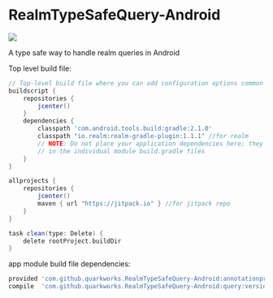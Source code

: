 # RealmTypeSafeQuery-Android
[![](https://jitpack.io/v/QuarkWorks/RealmTypeSafeQuery-Android.svg)](https://jitpack.io/#QuarkWorks/RealmTypeSafeQuery-Android)

A type safe way to handle realm queries in Android

Top level build file:
```groovy
// Top-level build file where you can add configuration options common to all sub-projects/modules.
buildscript {
    repositories {
        jcenter()
    }
    dependencies {
        classpath 'com.android.tools.build:gradle:2.1.0'
        classpath "io.realm:realm-gradle-plugin:1.1.1" //for realm
        // NOTE: Do not place your application dependencies here; they belong
        // in the individual module build.gradle files
    }
}

allprojects {
    repositories {
        jcenter()
        maven { url "https://jitpack.io" } //for jitpack repo
    }
}

task clean(type: Delete) {
    delete rootProject.buildDir
}
```

app module build file dependencies:
```groovy
provided 'com.github.quarkworks.RealmTypeSafeQuery-Android:annotationprocessor:version-number'
compile  'com.github.quarkworks.RealmTypeSafeQuery-Android:query:version-number'
```
